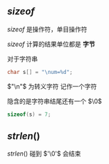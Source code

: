 

## $sizeof$

$sizeof$ 是操作符，单目操作符

$sizeof$ 计算的结果单位都是 **字节**

对于字符串

```c++
char s[] = "\num=%d";
```

$"\n"$ 为转义字符 记作一个字符

隐含的是字符串结尾还有一个 $\0$

```c++
sizeof(s) = 7;
```

 

## $strlen()$

$strlen()$ 碰到 $'\0'$ 会结束




